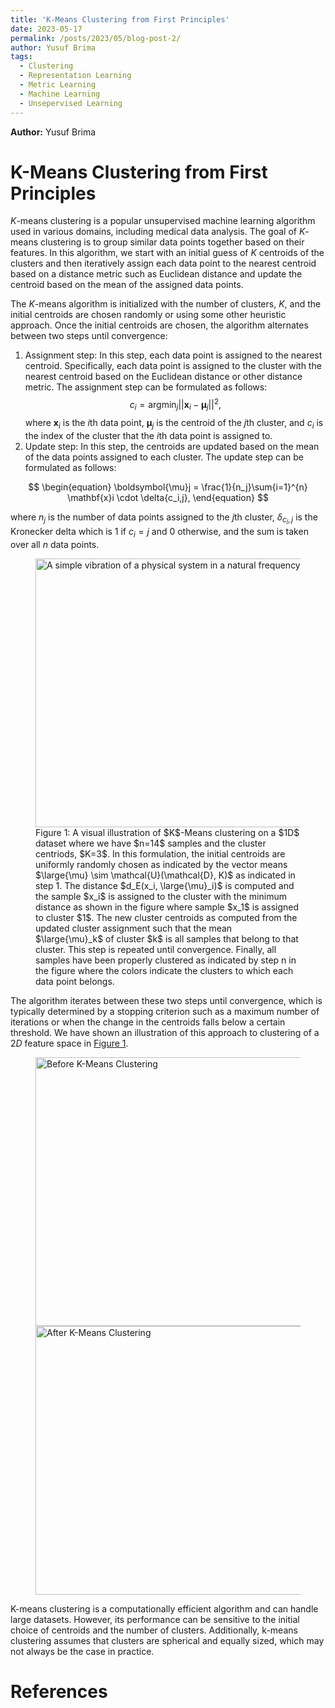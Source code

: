 ```yaml
---
title: 'K-Means Clustering from First Principles'
date: 2023-05-17
permalink: /posts/2023/05/blog-post-2/
author: Yusuf Brima
tags:
  - Clustering
  - Representation Learning
  - Metric Learning
  - Machine Learning
  - Unsepervised Learning
---
```

<p class="page__date"><strong>
  <i class="fa fa-fw fa-user" aria-hidden="true"></i> Author:</strong>
  Yusuf Brima
</p>

K-Means Clustering from First Principles
======
$K$-means clustering is a popular unsupervised machine learning algorithm used in various domains, including medical data analysis. The goal of $K$-means clustering is to group similar data points together based on their features. In this algorithm, we start with an initial guess of $K$ centroids of the clusters and then iteratively assign each data point to the nearest centroid based on a distance metric such as Euclidean distance and update the centroid based on the mean of the assigned data points.

The $K$-means algorithm is initialized with the number of clusters, $K$, and the initial centroids are chosen randomly or using some other heuristic approach. Once the initial centroids are chosen, the algorithm alternates between two steps until convergence:
1. Assignment step: In this step, each data point is assigned to the nearest centroid. Specifically, each data point is assigned to the cluster with the nearest centroid based on the Euclidean distance or other distance metric. The assignment step can be formulated as follows:
$$
\begin{equation}
c_i = \text{argmin}_j ||\mathbf{x}_i - \boldsymbol{\mu}_j||^2,
\end{equation}
$$
where $\mathbf{x}_i$ is the $i$th data point, $\boldsymbol{\mu}_j$ is the centroid of the $j$th cluster, and $c_i$ is the index of the cluster that the $i$th data point is assigned to.
2. Update step: In this step, the centroids are updated based on the mean of the data points assigned to each cluster. The update step can be formulated as follows:

$$
\begin{equation}
\boldsymbol{\mu}j = \frac{1}{n_j}\sum{i=1}^{n} \mathbf{x}i \cdot \delta{c_i,j},
\end{equation}
$$

where $n_j$ is the number of data points assigned to the $j$th cluster, $\delta_{c_i,j}$ is the Kronecker delta which is 1 if $c_i=j$ and 0 otherwise, and the sum is taken over all $n$ data points.

<figure id="K_Means_Clustering">
    <img src="http://yusufbrima.github.io/images/K_Means_Clustering.png" style="height:430px;width:550px;"
         alt="A simple vibration of a physical system in a natural frequency">
    <figcaption> Figure 1: A visual illustration of $K$-Means clustering on a $1D$ dataset where we have $n=14$ samples and the cluster centriods, $K=3$. In this formulation, the initial centroids are uniformly randomly chosen as indicated by the vector means $\large{\mu} \sim  \mathcal{U}(\mathcal{D}, K)$ as indicated in step 1. The distance $d_E(x_i, \large{\mu}_i)$ is computed and the sample $x_i$ is assigned to the cluster with the minimum distance as shown in the figure where sample $x_1$ is assigned to cluster $1$. The new cluster centroids as computed from the updated cluster assignment such that the mean $\large{\mu}_k$ of cluster $k$ is all samples that belong to that cluster. This step is repeated until convergence. Finally, all samples have been properly clustered as indicated by step n in the figure where the colors indicate the clusters to which each data point belongs.
    </figcaption>
</figure>

The algorithm iterates between these two steps until convergence, which is typically determined by a stopping criterion such as a maximum number of iterations or when the change in the centroids falls below a certain threshold. We have shown an illustration of this approach to clustering of a $2D$ feature space in <a href="#K_Means_Clustering"> Figure 1</a>.

<figure id="KMeans">
    <img src="http://yusufbrima.github.io/images/KMeans_Before_Clustering.png" style="height:430px;width:450px;"
         alt="Before K-Means Clustering">
    <img src="http://yusufbrima.github.io/images/KMeans_After_Clustering.png" style="height:430px;width:450px;"
         alt="After K-Means Clustering">
    <figcaption> 
    </figcaption>
</figure>

K-means clustering is a computationally efficient algorithm and can handle large datasets. However, its performance can be sensitive to the initial choice of centroids and the number of clusters. Additionally, k-means clustering assumes that clusters are spherical and equally sized, which may not always be the case in practice.

References
======
